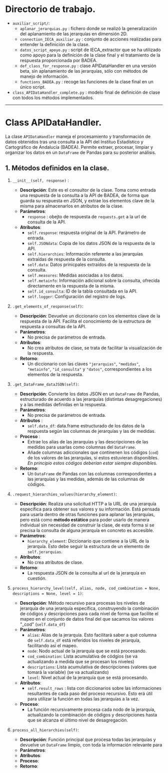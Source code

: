 # Directorio de trabajo. 

+ `auxiliar_script/`: 
    + `aplanar_jerarquias.py` : fichero donde se realizó la generalización del aplanamiento de las jerarquías en dimensión 2D. 
    + `connection_IECA_auxiliar.py` : conjunto de acciones realizadas para entender la definición de la clase.
    + `datos_script_apoyo.py` : script de IECA_extractor que se ha utilizado como apoyo para la definición de la clase final y el tratamiento de la respuesta proporcionada por BADEA.
    + `def_class_for_response.py` : clase APIDataHandler en una versión beta, sin aplanamiento de las jerarquías, sólo con métodos de manejo de información.
    + `functions_BADEA.py` : recoge las funciones de la clase final en un único script.
+ `class_APIDataHandler_complete.py` : modelo final de definición de clase con todos los métodos implementados. 

------------------------------------------------------------------------

# Class APIDataHandler. 

La clase `APIDataHandler` maneja el procesamiento y transformación de datos obtenidos tras una consulta a la API del Instituo Estadístico y Cartográfico de Andalucía (BADEA). Permite extraer, procesar, limpiar y organizar los datos en un `DataFrame` de Pandas para su posterior análisis. 

## 1. Métodos definidos en la clase. 

1. `__init__(self, response)` : 
    + **Descripción**: Este es el consultor de la clase. Toma como entrada una respuesta de la consulta a la API de BADEA, de forma que guarda su respuesta en JSON, y extrae los elementos clave de la misma para almacenarlos en atributos de la clase. 
    + **Parámetros**: 
        + `response` : obejto de respuesta de `requests.get` a la url de consulta de la API. 
    + **Atributos**: 
        + `self.response`: respuesta original de la API. Parámetro de entrada.
        + `self.JSONdata`: Copia de los datos JSON de la respuesta de la API. 
        + `self.hierarchies`: Información referente a las jerarquías extraídas de respuesta de la consulta. 
        + `self.data`: Datos prinicpales extraídos de la respuesta de la consulta.
        + `self.measures`: Medidas asociadas a los datos. 
        + `self.metainfo`: Información adicional sobre la consulta, ofrecida directamente en la respuesta de la misma. 
        + `self.id_consulta`: ID de la tabla consultada en la API.
        + `self.logger`: Configuración del registro de logs. 

2. `.get_elements_of_response(self)`: 
    + **Descripción**: Devuelve un diccionario con los elementos clave de la respuesta de la API. Facilita el conocimiento de la estructura de respuesta a consultas de la API. 
    + **Parámetros**:
        + No precisa de parámetros de entrada.
    + **Atributos**: 
        + No crea atributos de clase, se trata de facilitar la visualización de la respuesta. 
    + **Retorno**: 
        + Un diccionario con las claves `"jerarquias"`, `"medidas"`, `"metainfo"`, `"id_consulta"` y `"datos"`, correspondientes a los elementos de la respuesta. 

3. `.get_DataFrame_dataJSON(self)`: 
    + **Descripción**: Convierte los datos JSON en un `DataFrame` de Pandas, estructurado de acuerdo a las jerarquías (distintas desagregaciones) y a las medidas definidas en la respuesta. 
    + **Parámetros**: 
        + No precisa de parámetros de entrada. 
    + **Atributos** : 
        + `self.data_df`: data.frame estructurado de los datos de la respuesta según las columnas de jerarquías y las de medidas.
    + **Proceso** : 
        + Extrae los alias de las jerarquías y las descripciones de las medidas para usarlas como columnas del `DataFrame`. 
        + Añade columnas adiccionales que continenen los códigos (`cod`) de los valores de las jerarquías, si estos estuvieran disponibles. *En principio estos códigos deberían estar siempre disponibles.*
    + **Retorno**: 
        + Un `DataFrame` de Pandas con las columnas correspondientes a las jerarquías y las medidas, además de las columnas de códigos.

4. `.request_hierarchies_values(hierarchy_element)`:
    + **Descripción**: Realiza una solicitud HTTP a la URL de una jerarquía específica para obtener sus valores y su información. Está pensada para usarla dentro de otras funciones para aplanar las jerarquías, pero está como **método estático** para poder usarlo de manera individual sin necesidad de construir la clase, de esta forma si se precisa la consulta de alguna jerarquía en concreto es accesible. 
    + **Parámetros**: 
        + `hierarchy_element`: Diccionario que contiene a la URL de la jerarquía. Esto debe seguir la estructura de un elemento de `self.jerarquias`. 
    + **Atributos**:
        + No crea atributos de clase.
    + **Retorno**:
        + La respuesta JSON de la consulta al url de la jerarquía en cuestión. 

5. `process_hierarchy_level(self, alias, node, cod_combination = None, descriptions = None, level = 1)`:
    + **Descripción**: Método recursivo para procesas los niveles de jerarquía de una jerarquía específica, construyendo la combinación de códigos y descripciones para cada nivel de forma que facilite el mapeo en el conjunto de datos final del que sacamos los valores "_cod" (`self.data_df`)
    + **Parámetros**:
        + `alias`: Alias de la jerarquía. Esto facilitará saber a qué columna de `self.data_df` está referidos los niveles de jerarquía, facilitando así el mapeo. 
        + `node`: Nodo actual de la jerarquía que se está procesando. 
        + `cod_combination`: Lista acumulativa de códgios (se va actualizando a medida que se procesan los niveles)
        + `descriptions`: Lista acumulativa de descripciones (valores que tomará la variable) (se va actualizando)
        + `level`: Nivel actual de la jerarquía que se está procesando. 
    + **Atributos**: 
        + `self.result_rows` : lista con diccionarios sobre las informaciones resultantes de cada paso del proceso recursivo. Esto erá útil para utilizar la función en todas las jerarquías a la vez.
    + **Proceso**:
        + La función recursivamente procesa cada nodo de la jerarquía, actualizando la combinación de códigos y descripciones hasta que se alcanza el último nivel de desagregación. 

6. `process_all_hierarchies(self)`:
    + **Descripción**: Función principal que procesa todas las jerarquías y devuelve un `DataFrame` limpio, con toda la información relevante para 
    + **Parámetros**:
    + **Atributos**:
    + **Proceso**:
    + **Retorno**:
